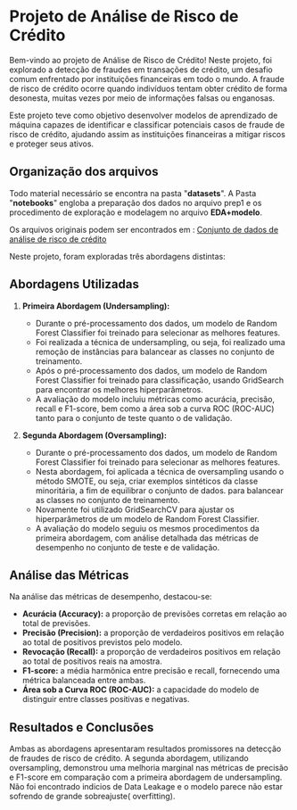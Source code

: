 # Projeto de Análise de Risco de Crédito

Bem-vindo ao projeto de Análise de Risco de Crédito! Neste projeto, foi explorado a detecção de fraudes em transações de crédito, um desafio comum enfrentado por instituições financeiras em todo o mundo. A fraude de risco de crédito ocorre quando indivíduos tentam obter crédito de forma desonesta, muitas vezes por meio de informações falsas ou enganosas.

Este projeto teve como objetivo desenvolver modelos de aprendizado de máquina capazes de identificar e classificar potenciais casos de fraude de risco de crédito, ajudando assim as instituições financeiras a mitigar riscos e proteger seus ativos.

## Organização dos arquivos
Todo material necessário se encontra na pasta "**datasets**". A Pasta "**notebooks**" engloba a preparação dos dados no arquivo prep1 e os procedimento de exploração e modelagem no arquivo **EDA+modelo**.

Os arquivos originais podem ser encontrados em : [Conjunto de dados de análise de risco de crédito](https://www.kaggle.com/datasets/praveengovi/credit-risk-classification-dataset)


Neste projeto, foram exploradas três abordagens distintas:

## Abordagens Utilizadas
1. **Primeira Abordagem (Undersampling):**
   - Durante o pré-processamento dos dados, um modelo de Random Forest Classifier foi treinado para selecionar as melhores features.
   - Foi realizada a técnica de undersampling, ou seja, foi realizado uma remoção de instâncias para balancear as classes no conjunto de treinamento.
   - Após o pré-processamento dos dados, um modelo de Random Forest Classifier foi treinado para classificação, usando GridSearch para encontrar os melhores hiperparâmetros.
   - A avaliação do modelo incluiu métricas como acurácia, precisão, recall e F1-score, bem como a área sob a curva ROC (ROC-AUC) tanto para o conjunto de teste quanto o de validação.

3. **Segunda Abordagem (Oversampling):**
   - Durante o pré-processamento dos dados, um modelo de Random Forest Classifier foi treinado para selecionar as melhores features.
   - Nesta abordagem, foi aplicada a técnica de oversampling usando o método SMOTE, ou seja, criar exemplos sintéticos da classe minoritária, a fim de equilibrar o conjunto de dados. para balancear as classes no conjunto de treinamento.
   - Novamente foi utilizado GridSearchCV para ajustar os hiperparâmetros de um modelo de Random Forest Classifier.
   - A avaliação do modelo seguiu os mesmos procedimentos da primeira abordagem, com análise detalhada das métricas de desempenho no conjunto de teste e de validação.

## Análise das Métricas

Na análise das métricas de desempenho, destacou-se:
- **Acurácia (Accuracy):** a proporção de previsões corretas em relação ao total de previsões.
- **Precisão (Precision):** a proporção de verdadeiros positivos em relação ao total de positivos previstos pelo modelo.
- **Revocação (Recall):** a proporção de verdadeiros positivos em relação ao total de positivos reais na amostra.
- **F1-score:** a média harmônica entre precisão e recall, fornecendo uma métrica balanceada entre ambas.
- **Área sob a Curva ROC (ROC-AUC):** a capacidade do modelo de distinguir entre classes positivas e negativas.

## Resultados e Conclusões

Ambas as abordagens apresentaram resultados promissores na detecção de fraudes de risco de crédito. A segunda abordagem, utilizando oversampling, demonstrou uma melhoria marginal nas métricas de precisão e F1-score em comparação com a primeira abordagem de undersampling. Não foi encontrado indicios de Data Leakage e o modelo parece não estar sofrendo de grande sobreajuste( overfitting).

